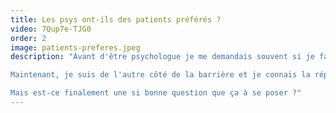 ```yaml
---
title: Les psys ont-ils des patients préférés ?
video: 7Qup7e-TJG0
order: 2
image: patients-preferes.jpeg
description: "Avant d'être psychologue je me demandais souvent si je faisais partie des patients préférés de mes psys.

Maintenant, je suis de l'autre côté de la barrière et je connais la réponse ! 

Mais est-ce finalement une si bonne question que ça à se poser ?"
---
```

